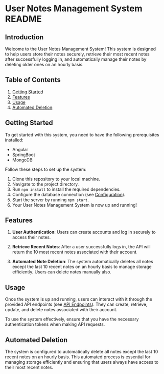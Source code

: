 # User Notes Management System README

## Introduction

Welcome to the User Notes Management System! This system is designed to help users store their notes securely, retrieve their most recent notes after successfully logging in, and automatically manage their notes by deleting older ones on an hourly basis.

## Table of Contents

1. [Getting Started](#getting-started)
2. [Features](#features)
3. [Usage](#usage)
4. [Automated Deletion](#automated-deletion)


## Getting Started

To get started with this system, you need to have the following prerequisites installed:

- Angular
- SpringBoot
- MongoDB

Follow these steps to set up the system:

1. Clone this repository to your local machine.
2. Navigate to the project directory.
3. Run `npm install` to install the required dependencies.
4. Configure the database connection (see [Configuration](#configuration)).
5. Start the server by running `npm start`.
6. Your User Notes Management System is now up and running!

## Features

1. **User Authentication**: Users can create accounts and log in securely to access their notes.

2. **Retrieve Recent Notes**: After a user successfully logs in, the API will return the 10 most recent notes associated with their account.

3. **Automated Note Deletion**: The system automatically deletes all notes except the last 10 recent notes on an hourly basis to manage storage efficiently. Users can delete notes manually also.

## Usage

Once the system is up and running, users can interact with it through the provided API endpoints (see [API Endpoints](#api-endpoints)). They can create, retrieve, update, and delete notes associated with their account.

To use the system effectively, ensure that you have the necessary authentication tokens when making API requests.


## Automated Deletion

The system is configured to automatically delete all notes except the last 10 recent notes on an hourly basis. This automated process is essential for managing storage efficiently and ensuring that users always have access to their most recent notes.


